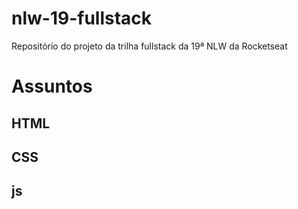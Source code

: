 # nlw-19-fullstack

Repositório do projeto da trilha fullstack da 19ª NLW da Rocketseat

# Assuntos

## HTML

## CSS

## js

